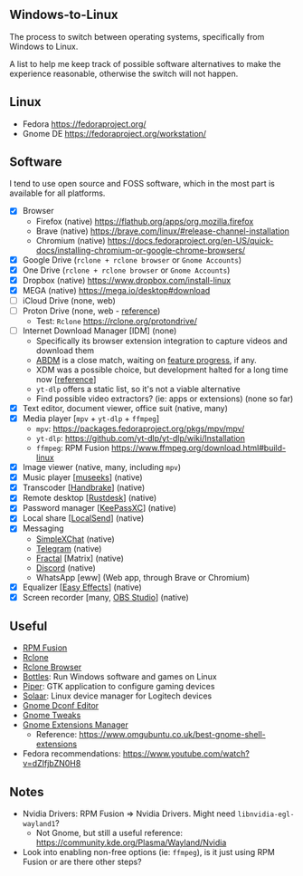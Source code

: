 ## Windows-to-Linux
The process to switch between operating systems, specifically from Windows to Linux.

A list to help me keep track of possible software alternatives to make the experience reasonable, otherwise the switch will not happen.

## Linux
- Fedora https://fedoraproject.org/
- Gnome DE https://fedoraproject.org/workstation/

## Software
I tend to use open source and FOSS software, which in the most part is available for all platforms.

- [x] Browser
    - Firefox (native) https://flathub.org/apps/org.mozilla.firefox
    - Brave (native) https://brave.com/linux/#release-channel-installation
    - Chromium (native) https://docs.fedoraproject.org/en-US/quick-docs/installing-chromium-or-google-chrome-browsers/
- [x] Google Drive (`rclone + rclone browser` or `Gnome Accounts`)
- [x] One Drive (`rclone + rclone browser` or `Gnome Accounts`)
- [x] Dropbox (native) https://www.dropbox.com/install-linux
- [x] MEGA (native) https://mega.io/desktop#download
- [ ] iCloud Drive (none, web)
- [ ] Proton Drive (none, web - [reference](https://www.reddit.com/r/ProtonDrive/comments/1e34coe/discussion_thread_for_proton_drive_on_linux_lets/))
    - Test: `Rclone` https://rclone.org/protondrive/
- [ ] Internet Download Manager [IDM] (none)
    - Specifically its browser extension integration to capture videos and download them
    - [ABDM](https://github.com/amir1376/ab-download-manager) is a close match, waiting on [feature progress](https://github.com/amir1376/ab-download-manager/issues/9), if any.
    - XDM was a possible choice, but development halted for a long time now [[reference](https://github.com/subhra74/xdm/discussions/768#discussioncomment-10842375)]
    - `yt-dlp` offers a static list, so it's not a viable alternative
    - Find possible video extractors? (ie: apps or extensions) (none so far)
- [x] Text editor, document viewer, office suit (native, many)
- [x] Media player [`mpv` + `yt-dlp` + `ffmpeg`]
    - `mpv`: https://packages.fedoraproject.org/pkgs/mpv/mpv/
    - `yt-dlp`: https://github.com/yt-dlp/yt-dlp/wiki/Installation
    - `ffmpeg`: RPM Fusion https://www.ffmpeg.org/download.html#build-linux
- [x] Image viewer (native, many, including `mpv`)
- [x] Music player [[museeks](https://github.com/martpie/museeks)] (native)
- [x] Transcoder [[Handbrake](https://github.com/HandBrake/HandBrake)] (native)
- [x] Remote desktop [[Rustdesk](https://github.com/rustdesk/rustdesk)] (native)
- [x] Password manager [[KeePassXC](https://github.com/keepassxreboot/keepassxc)] (native)
- [x] Local share [[LocalSend](https://github.com/localsend/localsend)] (native)
- [x] Messaging
    - [SimpleXChat](https://github.com/simplex-chat/simplex-chat) (native)
    - [Telegram](https://flathub.org/apps/org.telegram.desktop) (native)
    - [Fractal](https://gitlab.gnome.org/World/fractal) [Matrix] (native)
    - [Discord](https://flathub.org/apps/com.discordapp.Discord) (native)
    - WhatsApp [eww] (Web app, through Brave or Chromium)
- [x] Equalizer [[Easy Effects](https://github.com/wwmm/easyeffects)] (native)
- [x] Screen recorder [many, [OBS Studio](https://flathub.org/apps/com.obsproject.Studio)] (native)

## Useful
- [RPM Fusion](https://rpmfusion.org/)
- [Rclone](https://rclone.org/)
- [Rclone Browser](https://github.com/kapitainsky/RcloneBrowser)
- [Bottles](https://github.com/bottlesdevs/Bottles): Run Windows software and games on Linux 
- [Piper](https://github.com/libratbag/piper): GTK application to configure gaming devices
- [Solaar](https://github.com/pwr-Solaar/Solaar): Linux device manager for Logitech devices 
- [Gnome Dconf Editor](https://wiki.gnome.org/Apps(2f)DconfEditor.html)
- [Gnome Tweaks](https://gitlab.gnome.org/GNOME/gnome-tweaks)
- [Gnome Extensions Manager](https://flathub.org/apps/com.mattjakeman.ExtensionManager)
    - Reference: https://www.omgubuntu.co.uk/best-gnome-shell-extensions
- Fedora recommendations: https://www.youtube.com/watch?v=dZIfjbZN0H8

## Notes
- Nvidia Drivers: RPM Fusion => Nvidia Drivers. Might need `libnvidia-egl-wayland1`?
    - Not Gnome, but still a useful reference: https://community.kde.org/Plasma/Wayland/Nvidia
- Look into enabling non-free options (ie: `ffmpeg`), is it just using RPM Fusion or are there other steps?
